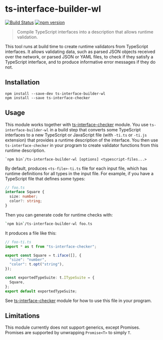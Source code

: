 # ts-interface-builder-wl

[![Build Status](https://travis-ci.org/gristlabs/ts-interface-builder-wl.svg?branch=master)](https://travis-ci.org/gristlabs/ts-interface-builder-wl)
[![npm version](https://badge.fury.io/js/ts-interface-builder-wl.svg)](https://badge.fury.io/js/ts-interface-builder-wl)

> Compile TypeScript interfaces into a description that allows runtime validation.

This tool runs at build time to create runtime validators from TypeScript
interfaces. It allows validating data, such as parsed JSON objects received
over the network, or parsed JSON or YAML files, to check if they satisfy a
TypeScript interface, and to produce informative error messages if they do not.

## Installation

```
npm install --save-dev ts-interface-builder-wl
npm install --save ts-interface-checker
```

## Usage

This module works together with [ts-interface-checker](https://github.com/gristlabs/ts-interface-checker) module. You use
`ts-interface-builder-wl` in a build step that converts some TypeScript interfaces
to a new TypeScript or JavaScript file (with `-ti.ts` or `-ti.js` extension) that provides a runtime
description of the interface. You then use `ts-interface-checker` in your
program to create validator functions from this runtime description.

```
`npm bin`/ts-interface-builder-wl [options] <typescript-files...>
```

By default, produces `<ts-file>-ti.ts` file for each input file, which has
runtime definitions for all types in the input file. For example, if you have a
TypeScript file that defines some types:

```typescript
// foo.ts
interface Square {
  size: number;
  color?: string;
}
```

Then you can generate code for runtime checks with:
```bash
`npm bin`/ts-interface-builder-wl foo.ts
```

It produces a file like this:
```typescript
// foo-ti.ts
import * as t from "ts-interface-checker";

export const Square = t.iface([], {
  "size": "number",
  "color": t.opt("string"),
});

const exportedTypeSuite: t.ITypeSuite = {
  Square,
};
export default exportedTypeSuite;
```

See [ts-interface-checker](https://github.com/gristlabs/ts-interface-checker) module for how to use this file in your program.

## Limitations
This module currently does not support generics, except Promises. Promises are supported by unwrapping `Promise<T>` to simply `T`.
